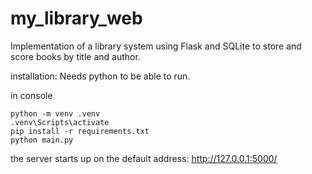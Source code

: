 # my_library_web
Implementation of a library system using Flask and SQLite to store and score books by title and author.

installation:
Needs python to be able to run.

in console
```
python -m venv .venv
.venv\Scripts\activate
pip install -r requirements.txt
python main.py
```

the server starts up on the default address:
http://127.0.0.1:5000/
